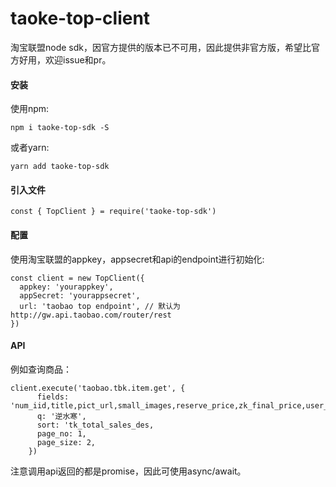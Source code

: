 # taoke-top-client
淘宝联盟node sdk，因官方提供的版本已不可用，因此提供非官方版，希望比官方好用，欢迎issue和pr。

#### 安装
使用npm:
```
npm i taoke-top-sdk -S
```
或者yarn:
```
yarn add taoke-top-sdk
```

#### 引入文件
```
const { TopClient } = require('taoke-top-sdk')
```

#### 配置
使用淘宝联盟的appkey，appsecret和api的endpoint进行初始化:
```
const client = new TopClient({
  appkey: 'yourappkey',
  appSecret: 'yourappsecret',
  url: 'taobao top endpoint', // 默认为 http://gw.api.taobao.com/router/rest
})
```

#### API
例如查询商品： 
```
client.execute('taobao.tbk.item.get', {
      fields: 'num_iid,title,pict_url,small_images,reserve_price,zk_final_price,user_type,item_url,volume',
      q: '逆水寒',
      sort: 'tk_total_sales_des,
      page_no: 1,
      page_size: 2,
    })
```
注意调用api返回的都是promise，因此可使用async/await。

